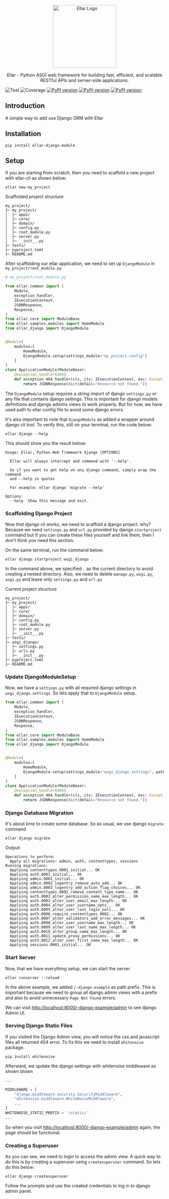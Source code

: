 <p align="center">
  <a href="#" target="blank"><img src="https://python-ellar.github.io/ellar/img/EllarLogoB.png" width="200" alt="Ellar Logo" /></a>
</p>
<p align="center">Ellar - Python ASGI web framework for building fast, efficient, and scalable RESTful APIs and server-side applications.</p>

![Test](https://github.com/python-ellar/ellar-django-module/actions/workflows/test_full.yml/badge.svg)
![Coverage](https://img.shields.io/codecov/c/github/python-ellar/ellar-django-module)
[![PyPI version](https://badge.fury.io/py/ellar-django-module.svg)](https://badge.fury.io/py/ellar-django-module)
[![PyPI version](https://img.shields.io/pypi/v/ellar-django-module.svg)](https://pypi.python.org/pypi/ellar-django-module)
[![PyPI version](https://img.shields.io/pypi/pyversions/ellar-django-module.svg)](https://pypi.python.org/pypi/ellar-django-module)

## Introduction
A simple way to add use Django ORM with Ellar

## Installation
```shell
pip install ellar-django-module
```

## Setup
If you are starting from scratch, then you need to scaffold a new project with ellar-cli as shown below:
```shell
ellar new my_project
```
Scaffolded project structure
```text
my_project/
├─ my_project/
│  ├─ apps/
│  ├─ core/
│  ├─ domain/
│  ├─ config.py
│  ├─ root_module.py
│  ├─ server.py
│  ├─ __init__.py
├─ tests/
├─ pyproject.toml
├─ README.md
```
After scaffolding our ellar application, we need to set up `DjangoModule` in `my_project/root_module.py`

```python
# my_project/root_module.py

from ellar.common import (
    Module,
    exception_handler,
    IExecutionContext,
    JSONResponse,
    Response,
)
from ellar.core import ModuleBase
from ellar.samples.modules import HomeModule
from ellar_django import DjangoModule


@Module(
    modules=[
        HomeModule,
        DjangoModule.setup(settings_module="my_project.config")
    ]
)
class ApplicationModule(ModuleBase):
    @exception_handler(404)
    def exception_404_handler(cls, ctx: IExecutionContext, exc: Exception) -> Response:
        return JSONResponse(dict(detail="Resource not found."))
```

The `DjangoModule` setup requires a string import of django `settings.py` or any file that contains django settings.
This is important for django models definitions and django admins views to work properly. But for now, we have used path to ellar config file to avoid some django errors.

It's also important to note that `DjangoModule` as added a wrapper around django cli tool. To verify this, still on your terminal, run the code below:
```shell
ellar django --help
```
This should show you the result below:
```shell
Usage: Ellar, Python Web framework django [OPTIONS]

  Ellar will always intercept and command with '--help'.

  So if you want to get help on any django command, simply wrap the command
  and --help in quotes

  For example: ellar django 'migrate --help'

Options:
  --help  Show this message and exit.
```
### Scaffolding Django Project
Now that django cli works, we need to scaffold a django project. why? 
Because we need `settings.py` and `url.py` provided by django `startproject` command but if you can create these files yourself and link them, 
then I don't think you need this section.

On the same terminal, run the command below:
```shell
ellar django startproject wsgi_django .
```
In the command above, we specified `.` as the current directory to avoid creating a nested directory.
Also, we need to delete `manage.py`, `wsgi.py`, `asgi.py` and leave only `settings.py` and `url.py`

Current project structure 
```text
my_project/
├─ my_project/
│  ├─ apps/
│  ├─ core/
│  ├─ domain/
│  ├─ config.py
│  ├─ root_module.py
│  ├─ server.py
│  ├─ __init__.py
├─ tests/
├─ wsgi_django/
│  ├─ settings.py
│  ├─ urls.py
│  ├─ __init__.py
├─ pyproject.toml
├─ README.md
```

### Update DjangoModuleSetup
Now, we have a `settings.py` with all required django settings in `wsgi_django.settings`. So lets apply that to `DjangoModule` setup.

```python
from ellar.common import (
    Module,
    exception_handler,
    IExecutionContext,
    JSONResponse,
    Response,
)
from ellar.core import ModuleBase
from ellar.samples.modules import HomeModule
from ellar_django import DjangoModule


@Module(
    modules=[
        HomeModule,
        DjangoModule.setup(settings_module="wsgi_django.settings", path_prefix='/-django-example')
    ]
)
class ApplicationModule(ModuleBase):
    @exception_handler(404)
    def exception_404_handler(cls, ctx: IExecutionContext, exc: Exception) -> Response:
        return JSONResponse(dict(detail="Resource not found."))
```
### Django Database Migration
It's about time to create some database. So as usual, we use django `migrate` command

```shell
ellar django migrate
```

Output:
```shell
Operations to perform:
  Apply all migrations: admin, auth, contenttypes, sessions
Running migrations:
  Applying contenttypes.0001_initial... OK
  Applying auth.0001_initial... OK
  Applying admin.0001_initial... OK
  Applying admin.0002_logentry_remove_auto_add... OK
  Applying admin.0003_logentry_add_action_flag_choices... OK
  Applying contenttypes.0002_remove_content_type_name... OK
  Applying auth.0002_alter_permission_name_max_length... OK
  Applying auth.0003_alter_user_email_max_length... OK
  Applying auth.0004_alter_user_username_opts... OK
  Applying auth.0005_alter_user_last_login_null... OK
  Applying auth.0006_require_contenttypes_0002... OK
  Applying auth.0007_alter_validators_add_error_messages... OK
  Applying auth.0008_alter_user_username_max_length... OK
  Applying auth.0009_alter_user_last_name_max_length... OK
  Applying auth.0010_alter_group_name_max_length... OK
  Applying auth.0011_update_proxy_permissions... OK
  Applying auth.0012_alter_user_first_name_max_length... OK
  Applying sessions.0001_initial... OK
```

### Start Server
Now, that we have everything setup, we can start the server
```shell
ellar runserver --reload
```
In the above example, we added `/-django-example` as path prefix. This is important because we need to group all django admin views 
with a prefix and also to avoid unnecessary `Page Not Found` errors.

We can visit [http://localhost:8000/-django-example/admin](http://localhost:8000/-django-example/admin) to see django Admin UI.

### Serving Django Static Files
If you visited the Django Admin view, you will notice the css and javascript files all returned 404 error.
To fix this we need to install `whitenoise` package.

```shell
pip install whitenoise
```

Afterward, we update the django settings with whitenoise middleware as shown blown
```python
...

MIDDLEWARE = [
    "django.middleware.security.SecurityMiddleware",
    "whitenoise.middleware.WhiteNoiseMiddleware",
    ...
]
WHITENOISE_STATIC_PREFIX = '/static/'
...
```
So when you visit [http://localhost:8000/-django-example/admin](http://localhost:8000/-django-example/admin) again, the page should be functional.

### Creating a Superuser
As you can see, we need to login to access the admin view. A quick way to do this is by creating
a superuser using `createsuperuser` command. So lets do this below:
```shell
ellar django createsuperuser
```
Follow the prompts and use the created credentials to log in to django admin panel.
